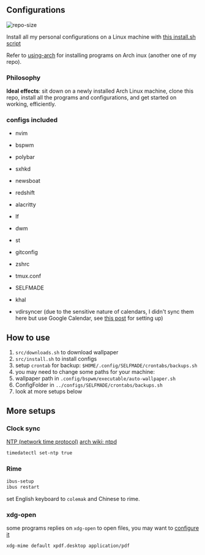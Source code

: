 

## Configurations
![repo-size](https://img.shields.io/github/repo-size/ahacad/configurations) 

Install all my personal configurations on a Linux machine with [this install.sh script](./src/install.sh)

Refer to [using-arch](https://github.com/ahacad/using-arch)  for installing programs on Arch inux (another one of my repo).

### Philosophy

**Ideal effects**: sit down on a newly installed Arch Linux machine, clone this repo, install all the programs and configurations, and get started on working, efficiently.

### configs included

- nvim
- bspwm
- polybar
- sxhkd
- newsboat
- redshift
- alacritty
- lf
- dwm
- st
- gitconfig
- zshrc
- tmux.conf
- SELFMADE



- khal
- vdirsyncer (due to the sensitive nature of calendars, I didn't sync them here but use Google Calendar, see [this post](https://opensource.com/article/20/1/open-source-calendar) for setting up)

## How to use

1. `src/downloads.sh` to download wallpaper
2. `src/install.sh` to install configs
3. setup `crontab` for backup: `$HOME/.config/SELFMADE/crontabs/backups.sh`
4. you may need to change some paths for your machine:
  1. wallpaper path in `.config/bspwm/executable/auto-wallpaper.sh`
  2. ConfigFolder in `../configs/SELFMADE/crontabs/backups.sh`
5. look at more setups below

## More setups

### Clock sync
[NTP (network time protocol)](https://www.wikiwand.com/en/Network_Time_Protocol)
[arch wiki: ntpd](https://wiki.archlinux.org/title/Network_Time_Protocol_daemon)

```bash
timedatectl set-ntp true
```
### Rime

```bash
ibus-setup
ibus restart
```

set English keyboard to `colemak` and Chinese to rime.

### xdg-open

some programs replies on `xdg-open` to open files, you may want to [configure it](https://unix.stackexchange.com/questions/36380/how-to-properly-and-easy-configure-xdg-open-without-any-environment)

```
xdg-mime default xpdf.desktop application/pdf
```
